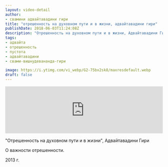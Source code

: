 ```yaml
---
layout: video-detail
author:
- свамини адвайтавадини гири
title: "отрешенность на духовном пути и в жизни, адвайтавадини гири"
publishDate: 2018-06-03T11:24:08Z
description: "Отрешенность на духовном пути и в жизни, Адвайтавадини Гири  О важности отрешенности.  2013 г."
tags: 
- адвайта
- отрешенность
- пустота
- адвайтавадини
- свами-вишнудевананда-гири

image: https://i.ytimg.com/vi_webp/G2-75bx2sk8/maxresdefault.webp
draft: false
---
```


<iframe width="100%" src="https://www.youtube.com/embed/G2-75bx2sk8" frameborder="0" allowfullscreen=""></iframe> 

 "Отрешенность на духовном пути и в жизни", Адвайтавадини Гири

 О важности отрешенности.

 2013 г.

  

 